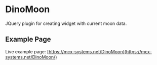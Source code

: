 # DinoMoon
JQuery plugin for creating widget with current moon data.

## Example Page
Live example page: [https://mcx-systems.net/DinoMoon](https://mcx-systems.net/DinoMoon/)
